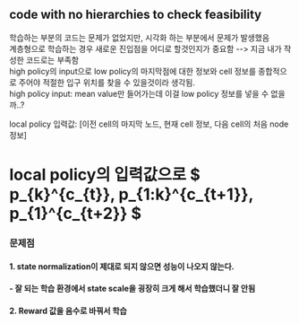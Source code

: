 ## code with no hierarchies to check feasibility

학습하는 부분의 코드는 문제가 없었지만, 시각화 하는 부분에서 문제가 발생했음  
계층형으로 학습하는 경우 새로운 진입점을 어디로 할것인지가 중요함 --> 지금 내가 작성한 코드로는 부족함  
high policy의 input으로 low policy의 마지막점에 대한 정보와 cell 정보를 종합적으로 주어야 적절한 입구 위치를 찾을 수 있을것이라 생각됨.  
high policy input: mean value만 들어가는데 이걸 low policy 정보를 넣을 수 없을까..?

local policy 입력값: [이전 cell의 마지막 노드, 현재 cell 정보, 다음 cell의 처음 node 정보]
# local policy의 입력값으로 $ p_{k}^{c_{t}}, p_{1:k}^{c_{t+1}}, p_{1}^{c_{t+2}} $

### 문제점
#### 1. state normalization이 제대로 되지 않으면 성능이 나오지 않는다.
####  - 잘 되는 학습 환경에서 state scale을 굉장히 크게 해서 학습했더니 잘 안됨
#### 2. Reward 값을 음수로 바꿔서 학습
